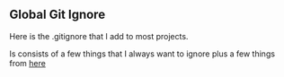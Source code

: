 ## Global Git Ignore
Here is the .gitignore that I add to most projects. 

Is consists of a few things that I always want to ignore plus a few things from [here](https://github.com/github/gitignore/)

